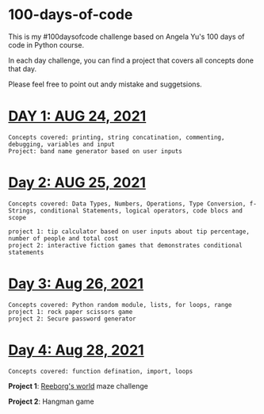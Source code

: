 # 100-days-of-code

This is my #100daysofcode challenge based on Angela Yu's 100 days of code in Python course.

In each day challenge, you can find a project that covers all concepts done that day.

Please feel free to point out andy mistake and suggetsions.

# [DAY 1: AUG 24, 2021](https://github.com/Yosef-S-A/100-days-of-code/tree/main/Day0x01)

```
Concepts covered: printing, string concatination, commenting, debugging, variables and input
Project: band name generator based on user inputs
```

# [Day 2: AUG 25, 2021](https://github.com/Yosef-S-A/100-days-of-code/tree/main/Day0x02)

```
Concepts covered: Data Types, Numbers, Operations, Type Conversion, f-Strings, conditional Statements, logical operators, code blocs and scope

project 1: tip calculator based on user inputs about tip percentage, number of people and total cost 
project 2: interactive fiction games that demonstrates conditional statements
```

# [Day 3: Aug 26, 2021](https://github.com/Yosef-S-A/100-days-of-code/tree/main/Day0x03)

```
Concepts covered: Python random module, lists, for loops, range
project 1: rock paper scissors game 
project 2: Secure password generator
```

# [Day 4: Aug 28, 2021](https://github.com/Yosef-S-A/100-days-of-code/tree/main/Day0x04)

```
Concepts covered: function defination, import, loops
```
**Project 1**: [Reeborg's world](https://reeborg.ca/reeborg.html?lang=en&mode=python&menu=worlds%2Fmenus%2Freeborg_intro_en.json&name=Maze&url=worlds%2Ftutorial_en%2Fmaze1.json) maze challenge

**Project 2**: Hangman game

